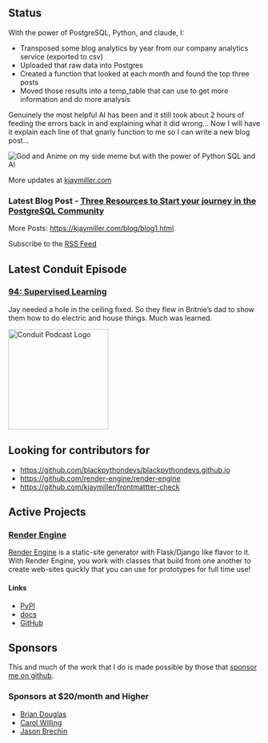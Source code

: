 ## Status

<p>With the power of PostgreSQL, Python, and claude, I:</p>

<ul>
<li>Transposed some blog analytics by year from our company analytics service (exported to csv)</li>
<li>Uploaded that raw data into Postgres</li>
<li>Created a function that looked at each month and found the top three posts</li>
<li>Moved those results into a temp_table that can use to get more information and do more analysis</li>
</ul>

<p>Genuinely the most helpful AI has been and it still took about 2 hours of feeding the errors back in and explaining what it did wrong... Now I will have it explain each line of that gnarly function to me so I can write a new blog post...</p>

<p><img alt="God and Anime on my side meme but with the power of Python SQL and AI" src="https://kjaymiller.azureedge.net/media/power-of-python-sql-ai.jpg" /></p>

More updates at [kjaymiller.com](https://kjaymiller.com/microblog/microblog)

### Latest Blog Post - [Three Resources to Start your journey in the PostgreSQL Community](https://kjaymiller.com/blog/three-resources-to-start-your-journey-in-the-postgresql-community.html)

More Posts: <https://kjaymiller.com/blog/blog1.html>.

Subscribe to the [RSS Feed](https://kjaymiller.com/allposts.rss)

## Latest Conduit Episode

### [94: Supervised Learning](http://relay.fm/conduit/94)

Jay needed a hole in the ceiling fixed. So they flew in Britnie’s dad to show them how to do electric and house things. Much was learned.

<img src="https://kjaymiller.s3-us-west-2.amazonaws.com/images/conduit_artwork.png" height="200" width="200" alt="Conduit Podcast Logo"/>

## Looking for contributors for

- <https://github.com/blackpythondevs/blackpythondevs.github.io>
- <https://github.com/render-engine/render-engine>
- <https://github.com/kjaymiller/frontmattter-check>

## Active Projects

### [Render Engine]

[Render Engine] is a static-site generator with Flask/Django like flavor to it.
With Render Engine, you work with classes that build from one another to create
web-sites quickly that you can use for prototypes for full time use!

#### Links

- [PyPI](https://pypi.org/project/render-engine)
- [docs](https://render-engine.readthedocs.io)
- [GitHub](https://github.com/kjaymiller/render_engine)

## Sponsors

This and much of the work that I do is made possible by those that [sponsor me
on github](https://github.com/sponsors/kjaymiller).

### Sponsors at $20/month and Higher

- [Brian Douglas](https://github.com/bdougie)
- [Carol Willing](https://github.com/willingc)
- [Jason Brechin](https://github.com/brechin)

[Render Engine]: https://render-engine.readthedocs.io